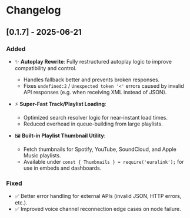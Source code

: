 # Changelog

## \[0.1.7] - 2025-06-21

### Added

* ✨ **Autoplay Rewrite**: Fully restructured autoplay logic to improve compatibility and control.

  * Handles fallback better and prevents broken responses.
  * Fixes `undefined:2` / `Unexpected token '<'` errors caused by invalid API responses (e.g. when receiving XML instead of JSON).
* ⚡ **Super-Fast Track/Playlist Loading**:

  * Optimized search resolver logic for near-instant load times.
  * Reduced overhead in queue-building from large playlists.
* 🖼️ **Built-in Playlist Thumbnail Utility**:

  * Fetch thumbnails for Spotify, YouTube, SoundCloud, and Apple Music playlists.
  * Available under `const { Thumbnails } = require('euralink');` for use in embeds and dashboards.

### Fixed

* ✅ Better error handling for external APIs (invalid JSON, HTTP errors, etc.).
* ✅ Improved voice channel reconnection edge cases on node failure.